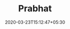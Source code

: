 ---
title: "Prabhat"
image: /images/websites/prabhat-port.jpg
tags: ["websites"]
description: "https://www.prabhatha.com/"
date: 2020-03-23T15:12:47+05:30
draft: false
---
